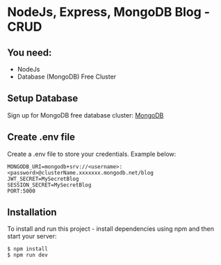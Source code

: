 # NodeJs, Express,  MongoDB Blog - CRUD



## You need:
- NodeJs
- Database (MongoDB) Free Cluster

## Setup Database
Sign up for MongoDB free database cluster:  [MongoDB](https://www.mongodb.com/)

## Create .env file
Create a .env file to store your credentials. Example below:

```
MONGODB_URI=mongodb+srv://<username>:<password>@clusterName.xxxxxxx.mongodb.net/blog
JWT_SECRET=MySecretBlog
SESSION_SECRET=MySecretBlog
PORT:5000
```

## Installation
To install and run this project - install dependencies using npm and then start your server:

```
$ npm install
$ npm run dev
```


